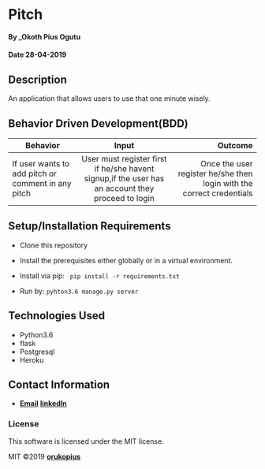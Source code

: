# Pitch

#### By _Okoth Pius Ogutu

#### Date 28-04-2019

## Description

An application that allows users to use that one minute wisely.

## Behavior Driven Development(BDD)

| Behavior        | Input           | Outcome  |
| ------------- |:-------------:| -----:|
| If user wants to add pitch or comment in any pitch | User must register first if he/she havent signup,if the user has an account they proceed to login | Once the user register he/she then login with the correct credentials |


## Setup/Installation Requirements

* Clone this repository
* Install the prerequisites either globally or in a virtual environment.
* Install via pip:
            ``` 
            pip install -r requirements.txt
             ```

* Run by:
           ```
            pyhton3.6 manage.py server 
           ```            


## Technologies Used

* Python3.6
* flask
* Postgresql
* Heroku

## Contact Information

* **[Email](orukopius@students.ku.ac.ke)**
  **[linkedln](https://www.linkedin.com/in/oruko-pius-213b6715a/)**

### License

This software is licensed under the MIT license.

MIT &copy;2019 **[orukopius](https://github.com/OkothPius)**
